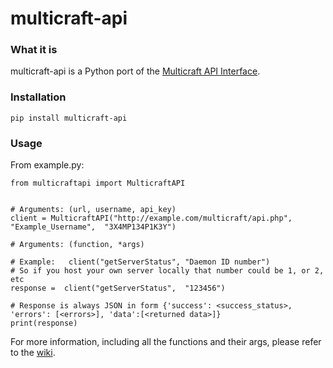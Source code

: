 # multicraft-api

### What it is

multicraft-api is a Python port of the [Multicraft API Interface](https://www.multicraft.org/site/docs/api).

### Installation

    pip install multicraft-api

### Usage

From example.py:

    from multicraftapi import MulticraftAPI
    

    # Arguments: (url, username, api_key)
	client = MulticraftAPI("http://example.com/multicraft/api.php",  "Example_Username",  "3X4MP134P1K3Y")

	# Arguments: (function, *args)
 	
  	# Example:   client("getServerStatus", "Daemon ID number")
   	# So if you host your own server locally that number could be 1, or 2, etc
	response =  client("getServerStatus",  "123456")

    # Response is always JSON in form {'success': <success_status>, 'errors': [<errors>], 'data':[<returned data>]}
	print(response)

For more information, including all the functions and their args, please refer to the [wiki](https://github.com/Jakub-Wilk/MulticraftAPI.py/wiki).
